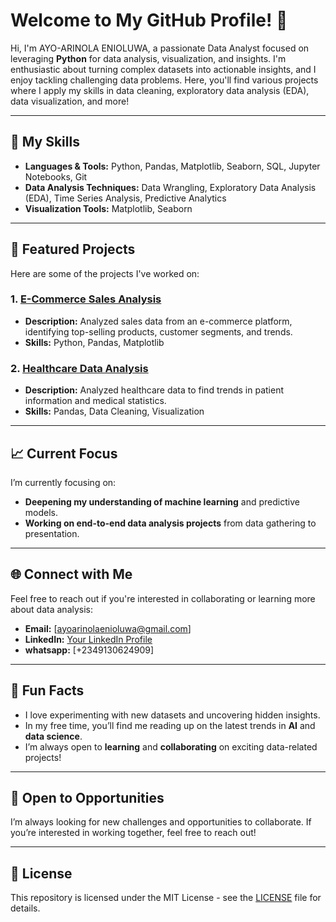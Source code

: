 # Welcome to My GitHub Profile! 👋

Hi, I'm AYO-ARINOLA ENIOLUWA, a passionate Data Analyst focused on leveraging **Python** for data analysis, visualization, and insights. I'm enthusiastic about turning complex datasets into actionable insights, and I enjoy tackling challenging data problems. Here, you'll find various projects where I apply my skills in data cleaning, exploratory data analysis (EDA), data visualization, and more!

---

## 🔧 My Skills

- **Languages & Tools:** Python, Pandas, Matplotlib, Seaborn, SQL, Jupyter Notebooks, Git
- **Data Analysis Techniques:** Data Wrangling, Exploratory Data Analysis (EDA), Time Series Analysis, Predictive Analytics
- **Visualization Tools:** Matplotlib, Seaborn

---

## 📂 Featured Projects

Here are some of the projects I've worked on:

### 1. [E-Commerce Sales Analysis](#)  
   - **Description:** Analyzed sales data from an e-commerce platform, identifying top-selling products, customer segments, and trends.
   - **Skills:** Python, Pandas, Matplotlib

### 2. [Healthcare Data Analysis](#)  
   - **Description:** Analyzed healthcare data to find trends in patient information and medical statistics.
   - **Skills:** Pandas, Data Cleaning, Visualization

---

## 📈 Current Focus

I’m currently focusing on:
- **Deepening my understanding of machine learning** and predictive models.
- **Working on end-to-end data analysis projects** from data gathering to presentation.

---

## 🌐 Connect with Me

Feel free to reach out if you're interested in collaborating or learning more about data analysis:

- **Email:** [ayoarinolaenioluwa@gmail.com]
- **LinkedIn:** [Your LinkedIn Profile](https://www.linkedin.com/in/your-profile/)
- **whatsapp:** [+2349130624909]

---

## 🎯 Fun Facts

- I love experimenting with new datasets and uncovering hidden insights.
- In my free time, you’ll find me reading up on the latest trends in **AI** and **data science**.
- I’m always open to **learning** and **collaborating** on exciting data-related projects!

---

## 🚀 Open to Opportunities

I’m always looking for new challenges and opportunities to collaborate. If you’re interested in working together, feel free to reach out!

---

## 📝 License

This repository is licensed under the MIT License - see the [LICENSE](LICENSE) file for details.
